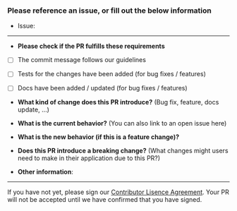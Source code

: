 ### Please reference an issue, or fill out the below information

- Issue: 

---

* **Please check if the PR fulfills these requirements**
- [ ] The commit message follows our guidelines
- [ ] Tests for the changes have been added (for bug fixes / features)
- [ ] Docs have been added / updated (for bug fixes / features)


* **What kind of change does this PR introduce?** (Bug fix, feature, docs update, ...)



* **What is the current behavior?** (You can also link to an open issue here)



* **What is the new behavior (if this is a feature change)?**



* **Does this PR introduce a breaking change?** (What changes might users need to make in their application due to this PR?)



* **Other information**:

---

If you have not yet, please sign our [Contributor Lisence Agreement](https://docs.google.com/forms/d/e/1FAIpQLSfJPpwIv8MJkzxj41zBhnBDkrziQr9Tn_Z8hl5fRyY0xZnDuQ/viewform). 
Your PR will not be accepted until we have confirmed that you have signed.

